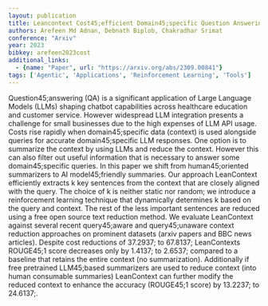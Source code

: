 ```yaml
---
layout: publication
title: Leancontext Cost45;efficient Domain45;specific Question Answering Using Llms
authors: Arefeen Md Adnan, Debnath Biplob, Chakradhar Srimat
conference: "Arxiv"
year: 2023
bibkey: arefeen2023cost
additional_links:
  - {name: "Paper", url: "https://arxiv.org/abs/2309.00841"}
tags: ['Agentic', 'Applications', 'Reinforcement Learning', 'Tools']
---
```

Question45;answering (QA) is a significant application of Large Language Models (LLMs) shaping chatbot capabilities across healthcare education and customer service. However widespread LLM integration presents a challenge for small businesses due to the high expenses of LLM API usage. Costs rise rapidly when domain45;specific data (context) is used alongside queries for accurate domain45;specific LLM responses. One option is to summarize the context by using LLMs and reduce the context. However this can also filter out useful information that is necessary to answer some domain45;specific queries. In this paper we shift from human45;oriented summarizers to AI model45;friendly summaries. Our approach LeanContext efficiently extracts k key sentences from the context that are closely aligned with the query. The choice of k is neither static nor random; we introduce a reinforcement learning technique that dynamically determines k based on the query and context. The rest of the less important sentences are reduced using a free open source text reduction method. We evaluate LeanContext against several recent query45;aware and query45;unaware context reduction approaches on prominent datasets (arxiv papers and BBC news articles). Despite cost reductions of 37.2937; to 67.8137; LeanContexts ROUGE45;1 score decreases only by 1.4137; to 2.6537; compared to a baseline that retains the entire context (no summarization). Additionally if free pretrained LLM45;based summarizers are used to reduce context (into human consumable summaries) LeanContext can further modify the reduced context to enhance the accuracy (ROUGE45;1 score) by 13.2237; to 24.6137;.
